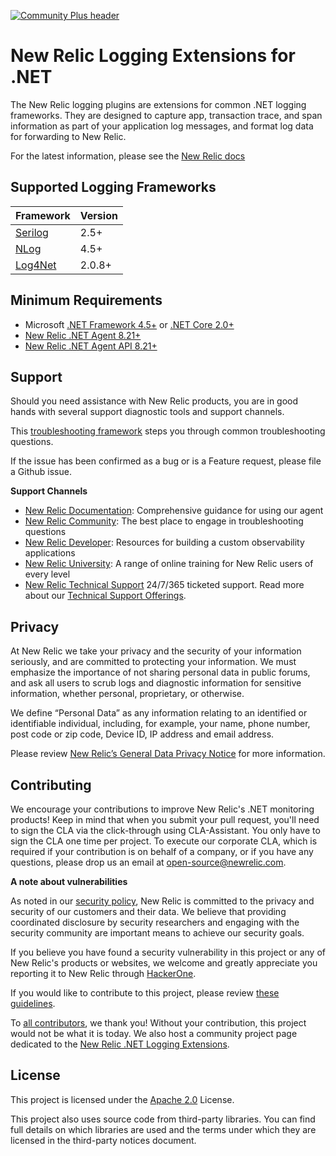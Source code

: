 [![Community Plus header](https://github.com/newrelic/opensource-website/raw/master/src/images/categories/Community_Plus.png)](https://opensource.newrelic.com/oss-category/#community-plus)

# New Relic Logging Extensions for .NET
The New Relic logging plugins are extensions for common .NET logging frameworks. They are designed to capture app, transaction trace, and span information as part of your application log messages, and format log data for forwarding to New Relic.

For the latest information, please see the [New Relic docs](https://docs.newrelic.com/docs/logs/new-relic-logs/enable-logs/enable-new-relic-logs)


## Supported Logging Frameworks

| Framework               | Version   |
|-------------------------|-----------|
| [Serilog](src/Serilog/README.md)             | 2.5+      |
| [NLog](src/NLog/README.md)                   | 4.5+      |
| [Log4Net](src/Log4Net/NewRelic.LogEnrichers.Log4Net/README.md) | 2.0.8+ |


## Minimum Requirements

* Microsoft <a target="_blank" href="https://dotnet.microsoft.com/download/dotnet-framework">.NET Framework 4.5+</a> or  <a target="_blank" href="https://dotnet.microsoft.com/download/dotnet-core">.NET Core 2.0+</a>
* <a target="_blank" href="https://docs.newrelic.com/docs/release-notes/agent-release-notes/net-release-notes">New Relic .NET Agent 8.21+<a>
* <a target="_blank" href="https://docs.newrelic.com/docs/agents/net-agent/net-agent-api" target="_blank">New Relic .NET Agent API 8.21+</a>

## Support

Should you need assistance with New Relic products, you are in good hands with several support diagnostic tools and support channels.

This [troubleshooting framework](https://discuss.newrelic.com/t/troubleshooting-frameworks/108787) steps you through common troubleshooting questions. 

If the issue has been confirmed as a bug or is a Feature request, please file a Github issue.

**Support Channels**

* [New Relic Documentation](https://docs.newrelic.com/docs/agents/net-agent): Comprehensive guidance for using our agent
* [New Relic Community](https://discuss.newrelic.com/c/support-products-agents/net-agent): The best place to engage in troubleshooting questions
* [New Relic Developer](https://developer.newrelic.com/): Resources for building a custom observability applications
* [New Relic University](https://learn.newrelic.com/): A range of online training for New Relic users of every level
* [New Relic Technical Support](https://support.newrelic.com/) 24/7/365 ticketed support. Read more about our [Technical Support Offerings](https://docs.newrelic.com/docs/licenses/license-information/general-usage-licenses/support-plan). 

## Privacy
At New Relic we take your privacy and the security of your information seriously, and are committed to protecting your information. We must emphasize the importance of not sharing personal data in public forums, and ask all users to scrub logs and diagnostic information for sensitive information, whether personal, proprietary, or otherwise.

We define “Personal Data” as any information relating to an identified or identifiable individual, including, for example, your name, phone number, post code or zip code, Device ID, IP address and email address.

Please review [New Relic’s General Data Privacy Notice](https://newrelic.com/termsandconditions/privacy) for more information.


## Contributing
We encourage your contributions to improve New Relic's .NET monitoring products! Keep in mind that when you submit your pull request, you'll need to sign the CLA via the click-through using CLA-Assistant. You only have to sign the CLA one time per project.
To execute our corporate CLA, which is required if your contribution is on behalf of a company, or if you have any questions, please drop us an email at open-source@newrelic.com.

**A note about vulnerabilities**

As noted in our [security policy](https://github.com/newrelic/newrelic-logenricher-dotnet/security/policy), New Relic is committed to the privacy and security of our customers and their data. We believe that providing coordinated disclosure by security researchers and engaging with the security community are important means to achieve our security goals.

If you believe you have found a security vulnerability in this project or any of New Relic's products or websites, we welcome and greatly appreciate you reporting it to New Relic through [HackerOne](https://hackerone.com/newrelic).

If you would like to contribute to this project, please review [these guidelines](/CONTRIBUTING.md).

To [all contributors](https://github.com/newrelic/newrelic-logenricher-dotnet/graphs/contributors), we thank you!  Without your contribution, this project would not be what it is today.  We also host a community project page dedicated to
the [New Relic .NET Logging Extensions](https://opensource.newrelic.com/projects/newrelic/newrelic-logenricher-dotnet).
   

## License
This project is licensed under the [Apache 2.0](http://apache.org/licenses/LICENSE-2.0.txt) License.

This project also uses source code from third-party libraries. You can find full details on which libraries are used and the terms under which they are licensed in the third-party notices document.

